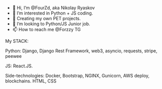 - 👋 Hi, I’m @FourZd, aka Nikolay Ryaskov
- 👀 I’m interested in Python + JS coding.
- 🌱 Creating my own PET projects.
- 💞️ I’m looking to Python/JS Junior job.
- 📫 How to reach me @Forzzy TG

My STACK:

Python: Django, Django Rest Framework, web3, asyncio, requests, stripe, peewee

JS: React.JS.

Side-technologies: Docker, Bootstrap, NGINX, Gunicorn, AWS deploy, blockchains. HTML, CSS
